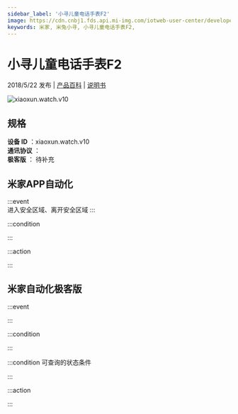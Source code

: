 ```yaml
---
sidebar_label: '小寻儿童电话手表F2'
image: https://cdn.cnbj1.fds.api.mi-img.com/iotweb-user-center/developer_1678870889744gq6NsXZA.png?GalaxyAccessKeyId=AKVGLQWBOVIRQ3XLEW&Expires=9223372036854775807&Signature=KSQSquE7+GsmvlgU3Lb9uSTkSHQ=
keywords: 米家, 米兔小寻, 小寻儿童电话手表F2, 
---
```

# 小寻儿童电话手表F2

2018/5/22 发布 | [产品百科](https://home.mi.com/webapp/content/baike/product/index.html?model=xiaoxun.watch.v10/) | [说明书](https://home.mi.com/views/introduction.html?model=xiaoxun.watch.v10&region=cn)

![xiaoxun.watch.v10](https://cdn.cnbj1.fds.api.mi-img.com/iotweb-user-center/developer_1678870889744gq6NsXZA.png?GalaxyAccessKeyId=AKVGLQWBOVIRQ3XLEW&Expires=9223372036854775807&Signature=KSQSquE7+GsmvlgU3Lb9uSTkSHQ=)

## 规格  
> 
**设备 ID** ：xiaoxun.watch.v10  
**通讯协议** ：  
**极客版**  ： 待补充 


## 米家APP自动化  

:::event  
进入安全区域、离开安全区域
:::

:::condition  

:::

:::action   

:::

## 米家自动化极客版  

:::event  

:::

:::condition  

:::

:::condition 可查询的状态条件  

:::

:::action  

:::

        

